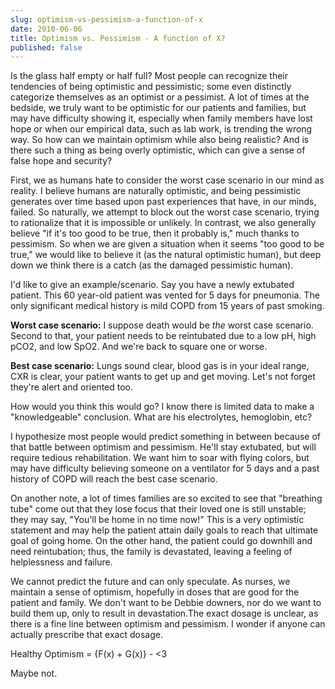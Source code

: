 ```yaml
---
slug: optimism-vs-pessimism-a-function-of-x
date: 2010-06-06
title: Optimism vs. Pessimism - A function of X?
published: false
---
```


Is the glass half empty or half full? Most people can recognize their tendencies of being optimistic and pessimistic; some even distinctly categorize themselves as an optimist or a pessimist. A lot of times at the bedside, we truly want to be optimistic for our patients and families, but may have difficulty showing it, especially when family members have lost hope or when our empirical data, such as lab work, is trending the wrong way. So how can we maintain optimism while also being realistic? And is there such a thing as being overly optimistic, which can give a sense of false hope and security?

First, we as humans hate to consider the worst case scenario in our mind as reality. I believe humans are naturally optimistic, and being pessimistic generates over time based upon past experiences that have, in our minds, failed. So naturally, we attempt to block out the worst case scenario, trying to rationalize that it is impossible or unlikely. In contrast, we also generally believe "if it's too good to be true, then it probably is," much thanks to pessimism. So when we are given a situation when it seems "too good to be true," we would like to believe it (as the natural optimistic human), but deep down we think there is a catch (as the damaged pessimistic human).

I'd like to give an example/scenario. Say you have a newly extubated patient. This 60 year-old patient was vented for 5 days for pneumonia. The only significant medical history is mild COPD from 15 years of past smoking.

<strong>Worst case scenario:</strong> I suppose death would be <em>the</em> worst case scenario. Second to that, your patient needs to be reintubated due to a low pH, high pCO2, and low SpO2. And we're back to square one or worse.

<strong>Best case scenario:</strong> Lungs sound clear, blood gas is in your ideal range, CXR is clear, your patient wants to get up and get moving. Let's not forget they're alert and oriented too.

How would you think this would go? I know there is limited data to make a "knowledgeable" conclusion. What are his electrolytes, hemoglobin, etc?

I hypothesize most people would predict something in between because of that battle between optimism and pessimism. He'll stay extubated, but will require tedious rehabilitation. We want him to soar with flying colors, but may have difficulty believing someone on a ventilator for 5 days and a past history of COPD will reach the best case scenario.

On another note, a lot of times families are so excited to see that "breathing tube" come out that they lose focus that their loved one is still unstable; they may say, "You'll be home in no time now!" This is a very optimistic statement and may help the patient attain daily goals to reach that ultimate goal of going home. On the other hand, the patient could go downhill and need reintubation; thus, the family is devastated, leaving a feeling of helplessness and failure.

We cannot predict the future and can only speculate. As nurses, we maintain a sense of optimism, hopefully in doses that are good for the patient and family. We don't want to be Debbie downers, nor do we want to build them up, only to result in devastation.The exact dosage is unclear, as there is a fine line between optimism and pessimism. I wonder if anyone can actually prescribe that exact dosage.

Healthy Optimism = {F(x) + G(x)} - <3

Maybe not.